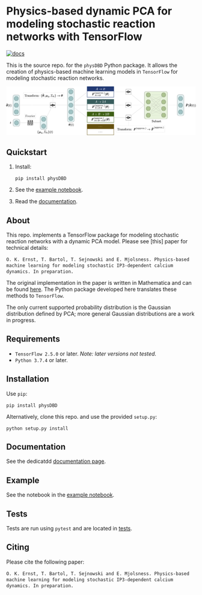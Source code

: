 # Physics-based dynamic PCA for modeling stochastic reaction networks with TensorFlow

[![docs](https://github.com/smrfeld/phys_dbd/actions/workflows/docs.yml/badge.svg)](https://github.com/smrfeld/phys_dbd/actions/workflows/docs.yml)

This is the source repo. for the `physDBD` Python package. It allows the creation of physics-based machine learning models in `TensorFlow` for modeling stochastic reaction networks.

<img src="readme_figures/fig_1.png" alt="drawing" width="800"/>

## Quickstart

1. Install:
    ```
    pip install physDBD
    ```
2. See the [example notebook](example/main.ipynb).

3. Read the [documentation](https://smrfeld.github.io/phys_dbd).

## About

This repo. implements a TensorFlow package for modeling stochastic reaction networks with a dynamic PCA model. Please see [this] paper for technical details:
```
O. K. Ernst, T. Bartol, T. Sejnowski and E. Mjolsness. Physics-based machine learning for modeling stochastic IP3-dependent calcium dynamics. In preparation.
```
The original implementation in the paper is written in Mathematica and can be found [here](https://github.com/smrfeld/physics-based-ml-reaction-networks). The Python package developed here translates these methods to `TensorFlow`.

The only current supported probability distribution is the Gaussian distribution defined by PCA; more general Gaussian distributions are a work in progress.

## Requirements

* `TensorFlow 2.5.0` or later. *Note: later versions not tested.*
* `Python 3.7.4` or later.

## Installation

Use `pip`:
```
pip install physDBD
```
Alternatively, clone this repo. and use the provided `setup.py`:
```
python setup.py install
```

## Documentation

See the dedicatdd [documentation page](https://smrfeld.github.io/phys_dbd).

## Example

See the notebook in the [example notebook](example/main.ipynb).

## Tests

Tests are run using `pytest` and are located in [tests](tests/).

## Citing

Please cite the following paper:
```
O. K. Ernst, T. Bartol, T. Sejnowski and E. Mjolsness. Physics-based machine learning for modeling stochastic IP3-dependent calcium dynamics. In preparation.
```